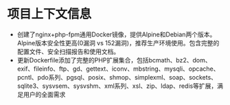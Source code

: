 # 项目上下文信息

- 创建了nginx+php-fpm通用Docker镜像，提供Alpine和Debian两个版本。Alpine版本安全性更高(0漏洞 vs 152漏洞)，推荐生产环境使用。包含完整的配置文件、安全扫描报告和使用文档。
- 更新Dockerfile添加了完整的PHP扩展集合，包括bcmath、bz2、dom、exif、fileinfo、ftp、gd、gettext、iconv、mbstring、mysqli、opcache、pcntl、pdo系列、pgsql、posix、shmop、simplexml、soap、sockets、sqlite3、sysvsem、sysvshm、xml系列、xsl、zip、ldap、redis等扩展，满足用户的全面需求
